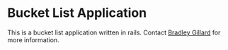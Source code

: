 # Bucket List Application

This is a bucket list application written in rails. Contact [Bradley Gillard](mailto:bradleygillard@gmail.com) for more information.